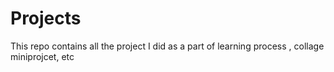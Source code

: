 # Projects
This repo contains all the project I did as a part of learning process , collage miniprojcet, etc
